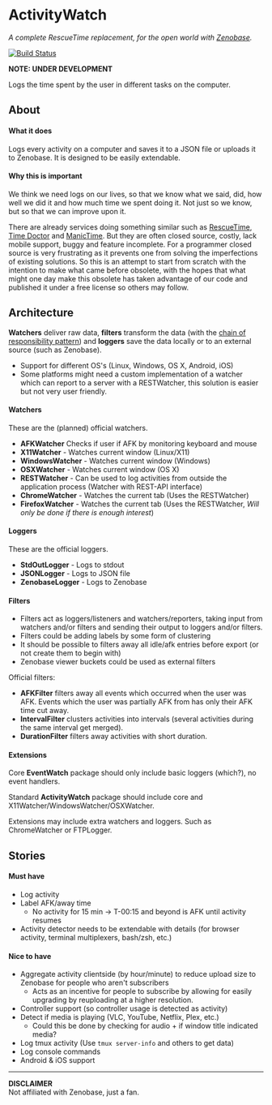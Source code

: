 # ActivityWatch
*A complete RescueTime replacement, for the open world with [Zenobase](http://zenobase.com).*

[![Build Status](https://travis-ci.org/ErikBjare/activitywatch.svg?branch=master)](https://travis-ci.org/ErikBjare/activitywatch)

**NOTE: UNDER DEVELOPMENT**

Logs the time spent by the user in different tasks on the computer.


## About

#### What it does
Logs every activity on a computer and saves it to a JSON file or uploads it to Zenobase. It is designed to be easily extendable. 

#### Why this is important
We think we need logs on our lives, so that we know what we said, did, how well we did it and how much time we spent doing it. Not just so we know, but so that we can improve upon it.

There are already services doing something similar such as [RescueTime](https://www.rescuetime.com/), [Time Doctor](http://www.timedoctor.com/) and [ManicTime](http://www.manictime.com/). But they are often closed source, costly, lack mobile support, buggy and feature incomplete. For a programmer closed source is very frustrating as it prevents one from solving the imperfections of existing solutions. So this is an attempt to start from scratch with the intention to make what came before obsolete, with the hopes that what might one day make this obsolete has taken advantage of our code and published it under a free license so others may follow.


## Architecture
**Watchers** deliver raw data, **filters** transform the data (with the [chain of responsibility pattern](https://en.wikipedia.org/wiki/Chain-of-responsibility_pattern)) and **loggers** save the data locally or to an external source (such as Zenobase).

 - Support for different OS's (Linux, Windows, OS X, Android, iOS)
 - Some platforms might need a custom implementation of a watcher which can report to a server with a RESTWatcher, this solution is easier but not very user friendly.

#### Watchers
These are the (planned) official watchers.

 - **AFKWatcher** Checks if user if AFK by monitoring keyboard and mouse
 - **X11Watcher** - Watches current window (Linux/X11)
 - **WindowsWatcher** - Watches current window (Windows)
 - **OSXWatcher** - Watches current window (OS X)
 - **RESTWatcher** - Can be used to log activities from outside the application process (Watcher with REST-API interface)
 - **ChromeWatcher** - Watches the current tab (Uses the RESTWatcher)
 - **FirefoxWatcher** - Watches the current tab (Uses the RESTWatcher, *Will only be done if there is enough interest*)

#### Loggers
These are the official loggers.

 - **StdOutLogger** - Logs to stdout
 - **JSONLogger** - Logs to JSON file
 - **ZenobaseLogger** - Logs to Zenobase

#### Filters
 - Filters act as loggers/listeners and watchers/reporters, taking input from watchers and/or filters and sending their output to loggers and/or filters.
 - Filters could be adding labels by some form of clustering
 - It should be possible to filters away all idle/afk entries before export (or not create them to begin with)
 - Zenobase viewer buckets could be used as external filters

Official filters:
 - **AFKFilter** filters away all events which occurred when the user was AFK. Events which the user was partially AFK from has only their AFK time cut away.
 - **IntervalFilter** clusters activities into intervals (several activities during the same interval get merged).
 - **DurationFilter** filters away activities with short duration.

#### Extensions
Core **EventWatch** package should only include basic loggers (which?), no event handlers.

Standard **ActivityWatch** package should include core and X11Watcher/WindowsWatcher/OSXWatcher.

Extensions may include extra watchers and loggers. Such as ChromeWatcher or FTPLogger.


## Stories

#### Must have
 - Log activity
 - Label AFK/away time
    - No activity for 15 min -> T-00:15 and beyond is AFK until activity resumes
 - Activity detector needs to be extendable with details (for browser activity, terminal multiplexers, bash/zsh, etc.)

#### Nice to have
 - Aggregate activity clientside (by hour/minute) to reduce upload size to Zenobase for people who aren't subscribers
   - Acts as an incentive for people to subscribe by allowing for easily upgrading by reuploading at a higher resolution.
 - Controller support (so controller usage is detected as activity)
 - Detect if media is playing (VLC, YouTube, Netflix, Plex, etc.)
    - Could this be done by checking for audio + if window title indicated media?
 - Log tmux activity (Use `tmux server-info` and others to get data)
 - Log console commands
 - Android & iOS support

-----------------

**DISCLAIMER**  
Not affiliated with Zenobase, just a fan.
